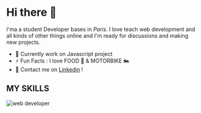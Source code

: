 # Hi there 👋


I'ma a student Developer bases in _Paris_. I love teach web development and all kinds of other things online and I'm ready for discussions and making new projects.

* 💼 Currently work on Javascript project
* ⚡️ Fun Facts : I love FOOD 🌭 & MOTORBIKE 🏍
* 📱  Contact me on  [Linkedin](https://www.linkedin.com/in/marinedacalor/) !


## MY SKILLS

![web developer](https://user-images.githubusercontent.com/60185510/127223494-88ce5c6c-9f0f-4ff5-9522-2e13efea4ddc.jpg)



